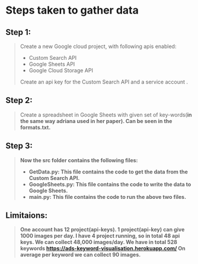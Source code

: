 # Steps taken to gather data

## Step 1:
> Create a new Google cloud project, with following apis enabled:  
>- Custom Search API  
>- Google Sheets API  
>- Google Cloud Storage API  
>
> Create an api key for the Custom Search API and a service account .  

## Step 2:
> Create a spreadsheet in Google Sheets with given set of key-words(<b>in the same way adriana used in her paper<b>). Can be seen in the formats.txt.

## Step 3:  

>  Now the src folder contains the following files:  
>-  GetData.py: This file contains the code to get the data from the Custom Search API.
>- GoogleSheets.py: This file contains the code to write the data to Google Sheets.
>- main.py: This file contains the code to run the above two files.

## Limitaions:
> One account has 12 project(api-keys).
> 1 project(api-key) can give 1000 images per day.
> I have 4 project running, so in total 48 api keys.
> We can collect 48,000 images/day.
> We have in total 528 keywords https://ads-keyword-visualisation.herokuapp.com/
> On average per keyword we can collect 90 images.
